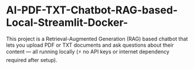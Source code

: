 # AI-PDF-TXT-Chatbot-RAG-based-Local-Streamlit-Docker-
This project is a Retrieval-Augmented Generation (RAG) based chatbot that lets you upload PDF or TXT documents and ask questions about their content — all running locally (⚡ no API keys or internet dependency required after setup).
